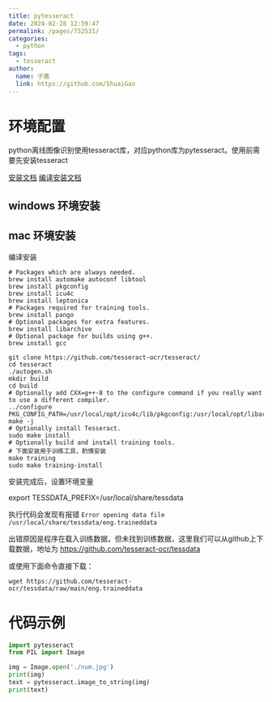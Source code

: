 ```yaml
---
title: pytesseract
date: 2024-02-28 12:59:47
permalink: /pages/732531/
categories:
  - python
tags:
  - tesseract
author: 
  name: 子嘉
  link: https://github.com/ShuaiGao
---
```


# 环境配置

python离线图像识别使用tesseract库，对应python库为pytesseract。使用前需要先安装tesseract

[安装文档](https://tesseract-ocr.github.io/tessdoc/Installation.html)
[编译安装文档](https://tesseract-ocr.github.io/tessdoc/Compiling.html)

## windows 环境安装



## mac 环境安装

编译安装

```shell
# Packages which are always needed.
brew install automake autoconf libtool
brew install pkgconfig
brew install icu4c
brew install leptonica
# Packages required for training tools.
brew install pango
# Optional packages for extra features.
brew install libarchive
# Optional package for builds using g++.
brew install gcc
```

```shell
git clone https://github.com/tesseract-ocr/tesseract/
cd tesseract
./autogen.sh
mkdir build
cd build
# Optionally add CXX=g++-8 to the configure command if you really want to use a different compiler.
../configure PKG_CONFIG_PATH=/usr/local/opt/icu4c/lib/pkgconfig:/usr/local/opt/libarchive/lib/pkgconfig:/usr/local/opt/libffi/lib/pkgconfig
make -j
# Optionally install Tesseract.
sudo make install
# Optionally build and install training tools.
# 下面安装用于训练工具，酌情安装
make training
sudo make training-install
```


安装完成后，设置环境变量

export TESSDATA_PREFIX=/usr/local/share/tessdata

执行代码会发现有报错 `Error opening data file /usr/local/share/tessdata/eng.traineddata`

出错原因是程序在载入训练数据，但未找到训练数据，这里我们可以从github上下载数据，地址为 https://github.com/tesseract-ocr/tessdata

或使用下面命令直接下载：
```
wget https://github.com/tesseract-ocr/tessdata/raw/main/eng.traineddata
```

# 代码示例

```python
import pytesseract
from PIL import Image

img = Image.open('./num.jpg')
print(img)
text = pytesseract.image_to_string(img)
print(text)
```


